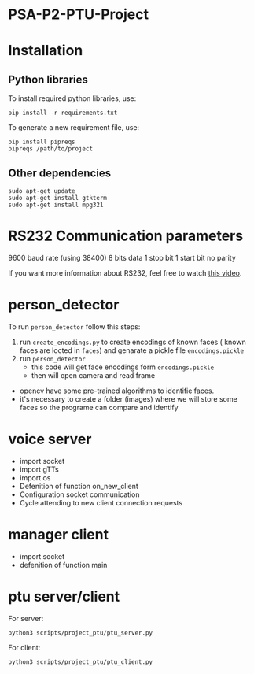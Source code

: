 # PSA-P2-PTU-Project


# Installation

## Python libraries
To install required python libraries, use: 
```
pip install -r requirements.txt
```
To generate a new requirement file, use:
```
pip install pipreqs
pipreqs /path/to/project
``` 


## Other dependencies

    sudo apt-get update
    sudo apt-get install gtkterm
    sudo apt-get install mpg321
    

# RS232 Communication parameters

9600 baud rate (using 38400) 
8 bits data
1 stop bit
1 start bit
no parity

If you want more information about RS232, feel free to watch [this video](https://www.youtube.com/watch?v=AHYNxpqKqwo).

# person_detector
To run `person_detector` follow this steps:

1. run `create_encodings.py` to create encodings of known faces ( known faces are locted in `faces`) and genarate a pickle file `encodings.pickle`
2. run `person_detector`
    - this code will get face encodings form `encodings.pickle`
    - then will open camera and read frame



- opencv have some pre-trained algorithms to identifie faces.
- it's necessary to create a folder (images) where we will store some faces so the programe can compare and identify 
 
 # voice server

- import socket
- import gTTs
- import os
- Defenition of function on_new_client
- Configuration socket communication
- Cycle attending to new client connection requests

# manager client

- import socket
- defenition of function main

# ptu server/client
For server:

    python3 scripts/project_ptu/ptu_server.py

For client:

    python3 scripts/project_ptu/ptu_client.py

    
